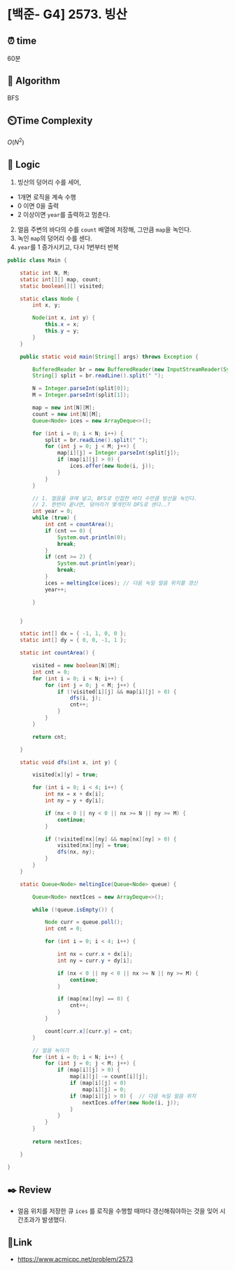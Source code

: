 
# [백준- G4] 2573. 빙산
## ⏰  **time**
60분

## :pushpin: **Algorithm**
BFS

## ⏲️**Time Complexity**
$O(N^2)$

## :round_pushpin: **Logic**

1. 빙산의 덩어리 수를 세어, 
  - 1개면 로직을 계속 수행 
  - 0 이면 0을 출력 
  - 2 이상이면 `year`를 출력하고 멈춘다.
2. 얼음 주변의 바다의 수를 `count` 배열에 저장해, 그만큼 `map`을 녹인다.
2. 녹인 `map`의 덩어리 수를 센다.
3. `year`를 1 증가시키고, 다시 1번부터 반복

```java
public class Main {

	static int N, M;
	static int[][] map, count;
	static boolean[][] visited;

	static class Node {
		int x, y;

		Node(int x, int y) {
			this.x = x;
			this.y = y;
		}
	}

	public static void main(String[] args) throws Exception {

		BufferedReader br = new BufferedReader(new InputStreamReader(System.in));
		String[] split = br.readLine().split(" ");

		N = Integer.parseInt(split[0]);
		M = Integer.parseInt(split[1]);

		map = new int[N][M];
		count = new int[N][M];
		Queue<Node> ices = new ArrayDeque<>();

		for (int i = 0; i < N; i++) {
			split = br.readLine().split(" ");
			for (int j = 0; j < M; j++) {
				map[i][j] = Integer.parseInt(split[j]);
				if (map[i][j] > 0) {
					ices.offer(new Node(i, j));
				}
			}
		}

		// 1. 얼음을 큐에 넣고, BFS로 인접한 바다 수만큼 빙산을 녹인다.
		// 2. 한번이 끝나면, 덩어리가 몇개인지 DFS로 센다..?
		int year = 0;
		while (true) {
			int cnt = countArea();
			if (cnt == 0) {
				System.out.println(0);
				break;
			}
			if (cnt >= 2) {
				System.out.println(year);
				break;
			}
			ices = meltingIce(ices); // 다음 녹일 얼음 위치를 갱신
			year++;

		}


	}

	static int[] dx = { -1, 1, 0, 0 };
	static int[] dy = { 0, 0, -1, 1 };

	static int countArea() {

		visited = new boolean[N][M];
		int cnt = 0;
		for (int i = 0; i < N; i++) {
			for (int j = 0; j < M; j++) {
				if (!visited[i][j] && map[i][j] > 0) {
					dfs(i, j);
					cnt++;
				}
			}
		}

		return cnt;

	}

	static void dfs(int x, int y) {

		visited[x][y] = true;

		for (int i = 0; i < 4; i++) {
			int nx = x + dx[i];
			int ny = y + dy[i];

			if (nx < 0 || ny < 0 || nx >= N || ny >= M) {
				continue;
			}

			if (!visited[nx][ny] && map[nx][ny] > 0) {
				visited[nx][ny] = true;
				dfs(nx, ny);
			}
		}
	}

	static Queue<Node> meltingIce(Queue<Node> queue) {

		Queue<Node> nextIces = new ArrayDeque<>();

		while (!queue.isEmpty()) {

			Node curr = queue.poll();
			int cnt = 0;

			for (int i = 0; i < 4; i++) {

				int nx = curr.x + dx[i];
				int ny = curr.y + dy[i];

				if (nx < 0 || ny < 0 || nx >= N || ny >= M) {
					continue;
				}

				if (map[nx][ny] == 0) {
					cnt++;
				}
			}

			count[curr.x][curr.y] = cnt;
		}

		// 얼음 녹이기
		for (int i = 0; i < N; i++) {
			for (int j = 0; j < M; j++) {
				if (map[i][j] > 0) {
					map[i][j] -= count[i][j];
					if (map[i][j] < 0)
						map[i][j] = 0;
					if (map[i][j] > 0) {  // 다음 녹일 얼음 위치
						nextIces.offer(new Node(i, j));
					}
				}
			}
		}
		
		return nextIces;

	}

}
```

## :black_nib: **Review**
- 얼음 위치를 저장한 큐 `ices` 를 로직을 수행할 때마다 갱신해줘야하는 것을 잊어 시간초과가 발생했다.

## 📡**Link**
- https://www.acmicpc.net/problem/2573

